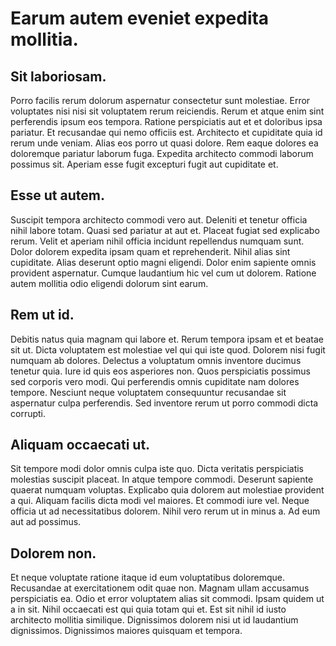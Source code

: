 # Earum autem eveniet expedita mollitia.

## Sit laboriosam.
Porro facilis rerum dolorum aspernatur consectetur sunt molestiae. Error voluptates nisi nisi sit voluptatem rerum reiciendis. Rerum et atque enim sint perferendis ipsum eos tempora. Ratione perspiciatis aut et et doloribus ipsa pariatur. Et recusandae qui nemo officiis est. Architecto et cupiditate quia id rerum unde veniam. Alias eos porro ut quasi dolore. Rem eaque dolores ea doloremque pariatur laborum fuga. Expedita architecto commodi laborum possimus sit. Aperiam esse fugit excepturi fugit aut cupiditate et.
## Esse ut autem.
Suscipit tempora architecto commodi vero aut. Deleniti et tenetur officia nihil labore totam. Quasi sed pariatur at aut et. Placeat fugiat sed explicabo rerum. Velit et aperiam nihil officia incidunt repellendus numquam sunt. Dolor dolorem expedita ipsam quam et reprehenderit. Nihil alias sint cupiditate. Alias deserunt optio magni eligendi. Dolor enim sapiente omnis provident aspernatur. Cumque laudantium hic vel cum ut dolorem. Ratione autem mollitia odio eligendi dolorum sint earum.
## Rem ut id.
Debitis natus quia magnam qui labore et. Rerum tempora ipsam et et beatae sit ut. Dicta voluptatem est molestiae vel qui qui iste quod. Dolorem nisi fugit numquam ab dolores. Delectus a voluptatum omnis inventore ducimus tenetur quia. Iure id quis eos asperiores non. Quos perspiciatis possimus sed corporis vero modi. Qui perferendis omnis cupiditate nam dolores tempore. Nesciunt neque voluptatem consequuntur recusandae sit aspernatur culpa perferendis. Sed inventore rerum ut porro commodi dicta corrupti.
## Aliquam occaecati ut.
Sit tempore modi dolor omnis culpa iste quo. Dicta veritatis perspiciatis molestias suscipit placeat. In atque tempore commodi. Deserunt sapiente quaerat numquam voluptas. Explicabo quia dolorem aut molestiae provident a qui. Aliquam facilis dicta modi vel maiores. Et commodi iure vel. Neque officia ut ad necessitatibus dolorem. Nihil vero rerum ut in minus a. Ad eum aut ad possimus.
## Dolorem non.
Et neque voluptate ratione itaque id eum voluptatibus doloremque. Recusandae at exercitationem odit quae non. Magnam ullam accusamus perspiciatis ea. Odio et error voluptatem alias sit commodi. Ipsam quidem ut a in sit. Nihil occaecati est qui quia totam qui et. Est sit nihil id iusto architecto mollitia similique. Dignissimos dolorem nisi ut id laudantium dignissimos. Dignissimos maiores quisquam et tempora.
